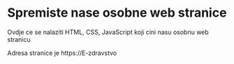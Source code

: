 # Spremiste nase osobne web stranice

Ovdje ce se nalaziti HTML, CSS, JavaScript koji cini nasu osobnu web stranicu

Adresa stranice je https://E-zdravstvo